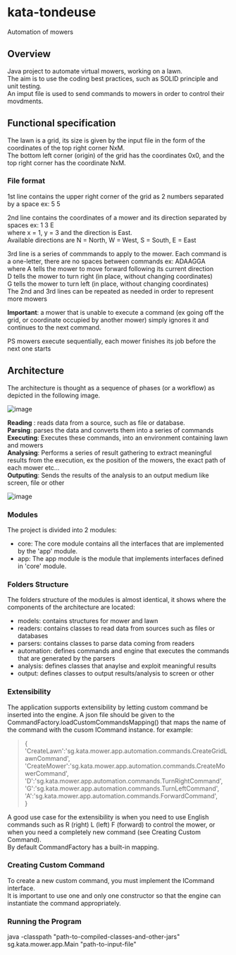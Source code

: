 # kata-tondeuse
Automation of mowers
## Overview
Java project to automate virtual mowers, working on a lawn.  
The aim is to use the coding best practices, such as SOLID principle and unit testing.  
An imput file is used to send commands to mowers in order to control their movdments.
 
 
## Functional specification 
The lawn is a grid, its size is given by the input file in the form of the coordinates of the top right corner NxM.  
The bottom left corner (origin) of the grid has the coordinates 0x0, and the top right corner has the coordinate NxM.

### File format
1st line contains the upper right corner of the grid as 2 numbers separated by a space ex: 5 5  

2nd line contains the coordinates of a mower and its direction separated by spaces ex: 1 3 E  
where x = 1, y = 3 and the direction is East.  
Available directions are N = North, W = West, S = South, E = East  

3rd line is a series of commmands to apply to the mower. Each command is a one-letter, there are no spaces between commands ex: ADAAGGA  
 where A tells the mower to move forward following its current direction  
 D tells the mower to turn right (in place, without changing coordinates)  
 G tells the mower to turn left (in place, without changing coordinates)  
 The 2nd and 3rd lines can be repeated as needed in order to represent more mowers  
 
**Important**: a mower that is unable to execute a command (ex going off the grid, or coordinate occupied by another mower) simply ignores it and continues to the next command.

PS mowers execute sequentially, each mower finishes its job before the next one starts 

## Architecture
The architecture is thought as a sequence of phases (or a workflow) as depicted in the following image.

![image](https://user-images.githubusercontent.com/403470/205603449-beead217-fa9f-47c4-aa6c-329ee700582d.png)

**Reading** : reads data from a source, such as file or database.  
**Parsing**: parses the data and converts them into a series of commands  
**Executing**: Executes these commands, into an environment containing lawn and mowers  
**Analysing**: Performs a series of result gathering to extract meaningful results from the execution, ex the position of the mowers, the exact path of each mower etc…  
**Outputing**: Sends the results of the analysis to an output medium like screen, file or other  

![image](https://user-images.githubusercontent.com/403470/205922013-50d75089-5b38-412d-b386-60dd8014402b.png)


### Modules
The project is divided into 2 modules:
- core: The core module contains all the interfaces that are implemented by the 'app' module.
- app: The app module is the module that implements interfaces defined in 'core' module.

### Folders Structure
The folders structure of the modules is almost identical, it shows where the components of the architecture are located:  
- models: contains structures for mower and lawn
- readers: contains classes to read data from sources such as files or databases
- parsers: contains classes to parse data coming from readers
- automation: defines commands and engine that executes the commands that are generated by the parsers
- analysis: defines classes that anaylse and exploit meaningful results
- output: defines classes to output results/analysis to screen or other

### Extensibility
The application supports extensibility by letting custom command be inserted into the engine.
A json file should be given to the CommandFactory.loadCustomCommandsMapping() that maps the name of the command with the cusom ICommand instance.
for example:
> {  
> 'CreateLawn':'sg.kata.mower.app.automation.commands.CreateGridLawnCommand',
> 'CreateMower':'sg.kata.mower.app.automation.commands.CreateMowerCommand',
> 'D':'sg.kata.mower.app.automation.commands.TurnRightCommand',  
> 'G':'sg.kata.mower.app.automation.commands.TurnLeftCommand',  
> 'A':'sg.kata.mower.app.automation.commands.ForwardCommand',  
> }

A good use case for the extensibility is when you need to use English commands such as R (right) L (left) F (forward) to control the mower, or when you need a completely new command (see Creating Custom Command).  
By default CommandFactory has a built-in mapping.

### Creating Custom Command
To create a new custom command, you must implement the ICommand interface.  
It is important to use one and only one constructor so that the engine can instantiate the command appropriately.

### Running the Program
java -classpath "path-to-compiled-classes-and-other-jars" sg.kata.mower.app.Main "path-to-input-file"
